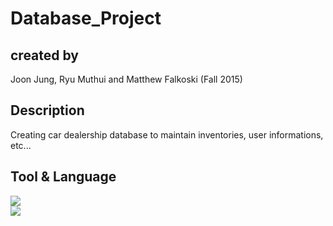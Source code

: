 # Database_Project 
  
## created by 
  Joon Jung, Ryu Muthui and Matthew Falkoski (Fall 2015) 

## Description
  Creating car dealership database to maintain inventories, user informations, etc...
  
## Tool & Language
<img src="https://uploads.toptal.io/blog/category/logo/44/mysql.png">
<br>
<img src="http://www.lafermeduweb.net/images/tutorial/39/.orig/mysql-workbench.png">
<br>

